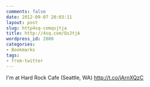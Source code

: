 ```yaml
---
comments: false
date: 2012-09-07 20:03:11
layout: post
slug: http4sq-comqsjtja
title: http://4sq.com/QsJtjA
wordpress_id: 2880
categories:
- Bookmarks
tags:
- from-twitter
---
```


I'm at Hard Rock Cafe (Seattle, WA) http://t.co/jArnXQzC
